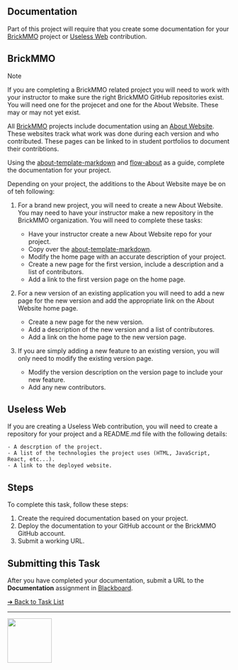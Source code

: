 <style>@import url("//readme.codeadam.ca/readme.css");</style>

## Documentation

Part of this project will require that you create some documentation for your [BrickMMO](https://brickmmo.com/) project or [Useless Web](https://theuselessweb.com/) contribution.

## BrickMMO

> [!NOTE]
> If you are completing a BrickMMO related project you will need to work with your instructor to make sure the right BrickMMO GitHub repositories exist. You will need one for the projecet and one for the About Website. These may or may not yet exist.

All [BrickMMO](https://brickmmo.com/) projects include documentation using an [About Website](https://github.com/BrickMMO/template-about-markdown). These websites track what work was done during each version and who contributed. These pages can be linked to in student portfolios to document their contribtions.

Using the [about-template-markdown](https://github.com/BrickMMO/template-about-markdown) and [flow-about](https://github.com/BrickMMO/flow-about) as a guide, complete the documentation for your project.

Depending on your project, the additions to the About Website maye be on of teh following:

1. For a brand new project, you will need to create a new About Website. You may need to have your instructor make a new repository in the BrickMMO organization. You will need to complete these tasks:

   - Have your instructor create a new About Website repo for your project.
   - Copy over the [about-template-markdown](https://github.com/BrickMMO/template-about-markdown).
   - Modify the home page with an accurate description of your project.
   - Create a new page for the first version, include a description and a list of contributors.
   - Add a link to the first version page on the home page.

2. For a new version of an existing application you will need to add a new page for the new version and add the appropriate link on the About Website home page.

   - Create a new page for the new version.
   - Add a description of the new version and a list of contributores.
   - Add a link on the home page to the new version page.

3. If you are simply adding a new feature to an existing version, you will only need to modify the existing version page.

   - Modify the version description on the version page to include your new feature.
   - Add any new contributors.

## Useless Web

If you are creating a Useless Web contribution, you will need to create a repository for your project and a README.md file with the following details:

    - A descrption of the project.
    - A list of the technologies the project uses (HTML, JavaScript, React, etc...).
    - A link to the deployed website.

## Steps

To complete this task, follow these steps:

1. Create the required documentation based on your project.
2. Deploy the documentation to your GitHub account or the BrickMMO GitHub account.
3. Submit a working URL.

## Submitting this Task

After you have completed your documentation, submit a URL to the **Documentation** assignment in [Blackboard](https://learn.humber.ca/).

[&#10132; Back to Task List](/)

---

<a href="https://brickmmo.com">
<img src="https://brickmmo.com/images/brickmmo-logo-horizontal.jpg" width="100">
</a>
